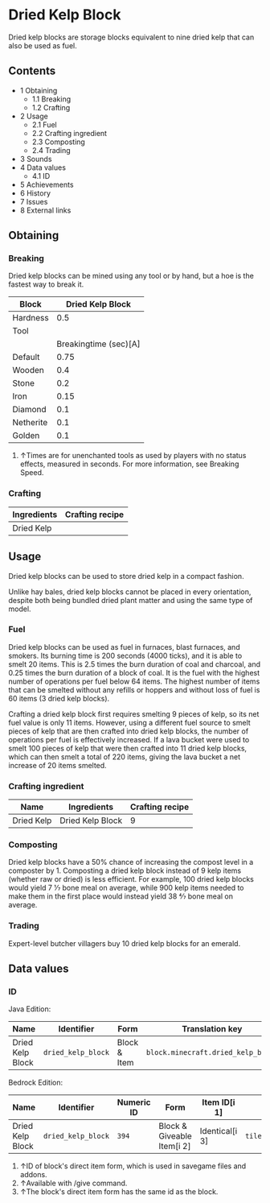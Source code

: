 # Dried Kelp Block
Dried kelp blocks are storage blocks equivalent to nine dried kelp that can also be used as fuel.

## Contents
- 1 Obtaining
	- 1.1 Breaking
	- 1.2 Crafting
- 2 Usage
	- 2.1 Fuel
	- 2.2 Crafting ingredient
	- 2.3 Composting
	- 2.4 Trading
- 3 Sounds
- 4 Data values
	- 4.1 ID
- 5 Achievements
- 6 History
- 7 Issues
- 8 External links

## Obtaining
### Breaking
Dried kelp blocks can be mined using any tool or by hand, but a hoe is the fastest way to break it.

| Block     | Dried Kelp Block      |
|-----------|-----------------------|
| Hardness  | 0.5                   |
| Tool      |                       |
|           | Breakingtime (sec)[A] |
| Default   | 0.75                  |
| Wooden    | 0.4                   |
| Stone     | 0.2                   |
| Iron      | 0.15                  |
| Diamond   | 0.1                   |
| Netherite | 0.1                   |
| Golden    | 0.1                   |

1. ↑Times are for unenchanted tools as used by players with no status effects, measured in seconds. For more information, see Breaking Speed.

### Crafting
| Ingredients | Crafting recipe |
|-------------|-----------------|
| Dried Kelp  |                 |

## Usage
Dried kelp blocks can be used to store dried kelp in a compact fashion.

Unlike hay bales, dried kelp blocks cannot be placed in every orientation, despite both being bundled dried plant matter and using the same type of model.

### Fuel
Dried kelp blocks can be used as fuel in furnaces, blast furnaces, and smokers. Its burning time is 200 seconds (4000 ticks), and it is able to smelt 20 items. This is 2.5 times the burn duration of coal and charcoal, and 0.25 times the burn duration of a block of coal. It is the fuel with the highest number of operations per fuel below 64 items. The highest number of items that can be smelted without any refills or hoppers and without loss of fuel is 60 items (3 dried kelp blocks).

Crafting a dried kelp block first requires smelting 9 pieces of kelp, so its net fuel value is only 11 items. However, using a different fuel source to smelt pieces of kelp that are then crafted into dried kelp blocks, the number of operations per fuel is effectively increased. If a lava bucket were used to smelt 100 pieces of kelp that were then crafted into 11 dried kelp blocks, which can then smelt a total of 220 items, giving the lava bucket a net increase of 20 items smelted.

### Crafting ingredient
| Name       | Ingredients      | Crafting recipe |
|------------|------------------|-----------------|
| Dried Kelp | Dried Kelp Block | 9               |

### Composting
Dried kelp blocks have a 50% chance of increasing the compost level in a composter by 1. Composting a dried kelp block instead of 9 kelp items (whether raw or dried) is less efficient. For example, 100 dried kelp blocks would yield 7 1⁄7 bone meal on average, while 900 kelp items needed to make them in the first place would instead yield 38 4⁄7 bone meal on average.

### Trading
Expert-level butcher villagers buy 10 dried kelp blocks for an emerald.

## Data values
### ID
Java Edition:

| Name             | Identifier         | Form         | Translation key                    |
|------------------|--------------------|--------------|------------------------------------|
| Dried Kelp Block | `dried_kelp_block` | Block & Item | `block.minecraft.dried_kelp_block` |

Bedrock Edition:

| Name             | Identifier         | Numeric ID | Form                       | Item ID[i 1]   | Translation key              |
|------------------|--------------------|------------|----------------------------|----------------|------------------------------|
| Dried Kelp Block | `dried_kelp_block` | `394`      | Block & Giveable Item[i 2] | Identical[i 3] | `tile.dried_kelp_block.name` |

1. ↑ID of block's direct item form, which is used in savegame files and addons.
2. ↑Available with /give command.
3. ↑The block's direct item form has the same id as the block.


